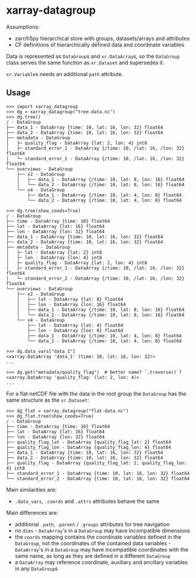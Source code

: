 # xarray-datagroup

Assumptions:

- zarr/h5py hierarchical store with groups, datasets/arrays and attributes
- CF definitions of hierarchically defined data and coordinate variables

Data is represented as `DataGroup`s and `xr.DataArray`s, so the `DataGroup` class
serves the same function as `xr.Dataset` and supersedes it.

`xr.Variable`s needs an additional `path` attribute.


## Usage

```python-repl
>>> import xarray_datagroup
>>> dg = xarray_datagroup("tree-data.nc")
>>> dg.tree()
/ - DataGroup
├── data_1 - DataArray {time: 10, lat: 16, lon: 32} float64
├── data_2 - DataArray {time: 10, lat: 16, lon: 32} float64
├── metadata - DataGroup
│   ├─ quality_flag - DataArray {lat: 2, lon: 4} int8
│   ├─ standard_error_1 - DataArray {/time: 10, /lat: 16, /lon: 32} float64
│   └─ standard_error_2 - DataArray {/time: 10, /lat: 16, /lon: 32} float64
└── overviews - DataGroup
    ├── x2 - DataGroup
    │   ├── data_1 - DataArray {/time: 10, lat: 8, lon: 16} float64
    │   └── data_2 - DataArray {/time: 10, lat: 8, lon: 16} float64
    └── x4 - DataGroup
        ├── data_1 - DataArray {/time: 10, lat: 4, lon: 8} float64
        └── data_2 - DataArray {/time: 10, lat: 4, lon: 8} float64

>>> dg.tree(show_coods=True)
/ - DataGroup
├── time - DataArray {time: 10} float64
├── lat - DataArray {lat: 16} float64
├── lon - DataArray {lon: 32} float64
├── data_1 - DataArray {time: 10, lat: 16, lon: 32} float64
├── data_2 - DataArray {time: 10, lat: 16, lon: 32} float64
├── metadata - DataGroup
│   ├─ lat - DataArray {lat: 2} int8
│   ├─ lon - DataArray {lon: 4} int8
│   ├─ quality_flag - DataArray {lat: 2, lon: 4} int8
│   ├─ standard_error_1 - DataArray {/time: 10, /lat: 16, /lon: 32} float64
│   └─ standard_error_2 - DataArray {/time: 10, /lat: 16, /lon: 32} float64
└── overviews - DataGroup
    ├── x2 - DataGroup
    │   ├── lat - DataArray {lat: 8} float64
    │   ├── lon - DataArray {lon: 16} float64
    │   ├── data_1 - DataArray {/time: 10, lat: 8, lon: 16} float64
    │   └── data_2 - DataArray {/time: 10, lat: 8, lon: 16} float64
    └── x4 - DataGroup
        ├── lat - DataArray {lat: 4} float64
        ├── lon - DataArray {lon: 8} float64
        ├── data_1 - DataArray {/time: 10, lat: 4, lon: 8} float64
        └── data_2 - DataArray {/time: 10, lat: 4, lon: 8} float64

>>> dg.data_vars["data_1"]
<xarray.DataArray 'data_1' (time: 10, lat: 16, lon: 32)>
...

>>> dg.get("metadata/quality_flag")  # better name? `.traverse()`?
<xarray.DataArray 'quality_flag' (lat: 2, lon: 4)>
...

```

For a flat netCDF file with the data in the root group the `DataGroup` has the same structure as the
`xr.Dataset`:

```python-repl
>>> dg_flat = xarray_datagroup("flat-data.nc")
>>> dg_flat.tree(show_coods=True)
/ - DataGroup
├── time - DataArray {time: 10} float64
├── lat - DataArray {lat: 16} float64
├── lon - DataArray {lon: 32} float64
├── quality_flag_lat - DataArray {quality_flag_lat: 2} float64
├── quality_flag_lon - DataArray {quality_flag_lon: 4} float64
├── data_1 - DataArray {time: 10, lat: 16, lon: 32} float64
├── data_2 - DataArray {time: 10, lat: 16, lon: 32} float64
├── quality_flag - DataArray {quality_flag_lat: 2, quality_flag_lon: 4} int8
├── standard_error_1 - DataArray {time: 10, lat: 16, lon: 32} float64
└── standard_error_2 - DataArray {time: 10, lat: 16, lon: 32} float64

```

Main similarities are:

- `.data_vars`, `.coords` and `.attrs` attributes behave the same

Main differences are:

- additional `.path`, `.parent` / `.groups` attributes for tree navigation
- no `dims` - `DataArray`'s in a `DataGroup` may have incompatible dimensions
- the `coords` mapping contains the coordinate variables defined in the `DataGroup`, 
  not the coordinates of the contained data variables -
  `DataArray`'s in a `DataGroup` may have incompatible coordinates with the same name,
  as long as they are defined in a different `DataGroup`
- a `DataArray` may reference coordinate, auxiliary and ancillary variables in any `DataGroup`s
